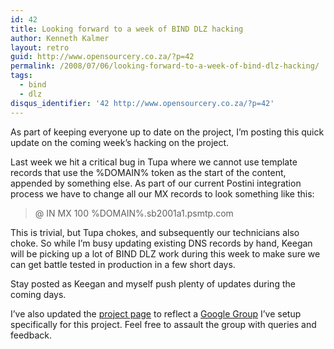 ```yaml
---
id: 42
title: Looking forward to a week of BIND DLZ hacking
author: Kenneth Kalmer
layout: retro
guid: http://www.opensourcery.co.za/?p=42
permalink: /2008/07/06/looking-forward-to-a-week-of-bind-dlz-hacking/
tags:
  - bind
  - dlz
disqus_identifier: '42 http://www.opensourcery.co.za/?p=42'
---
```


As part of keeping everyone up to date on the project, I&#8217;m posting this quick update on the coming week&#8217;s hacking on the project.

Last week we hit a critical bug in Tupa where we cannot use template records that use the %DOMAIN% token as the start of the content, appended by something else. As part of our current Postini integration process we have to change all our MX records to look something like this:

> @ IN MX 100 %DOMAIN%.sb2001a1.psmtp.com

This is trivial, but Tupa chokes, and subsequently our technicians also choke. So while I&#8217;m busy updating existing DNS records by hand, Keegan will be picking up a lot of BIND DLZ work during this week to make sure we can get battle tested in production in a few short days.

Stay posted as Keegan and myself push plenty of updates during the coming days.

I&#8217;ve also updated the [project page][1] to reflect a [Google Group][2] I&#8217;ve setup specifically for this project. Feel free to assault the group with queries and feedback.

 [1]: https://github.com/kennethkalmer/bind-dlz-on-rails
 [2]: http://groups.google.com/group/bind-dlz-on-rails
